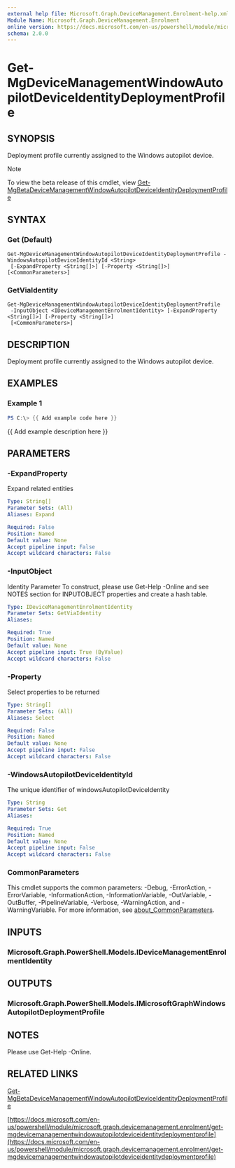 ```yaml
---
external help file: Microsoft.Graph.DeviceManagement.Enrolment-help.xml
Module Name: Microsoft.Graph.DeviceManagement.Enrolment
online version: https://docs.microsoft.com/en-us/powershell/module/microsoft.graph.devicemanagement.enrolment/get-mgdevicemanagementwindowautopilotdeviceidentitydeploymentprofile
schema: 2.0.0
---
```


# Get-MgDeviceManagementWindowAutopilotDeviceIdentityDeploymentProfile

## SYNOPSIS
Deployment profile currently assigned to the Windows autopilot device.

> [!NOTE]
> To view the beta release of this cmdlet, view [Get-MgBetaDeviceManagementWindowAutopilotDeviceIdentityDeploymentProfile](/powershell/module/Microsoft.Graph.Beta.DeviceManagement.Enrolment/Get-MgDeviceManagementWindowAutopilotDeviceIdentityDeploymentProfile?view=graph-powershell-beta)

## SYNTAX

### Get (Default)
```
Get-MgDeviceManagementWindowAutopilotDeviceIdentityDeploymentProfile -WindowsAutopilotDeviceIdentityId <String>
 [-ExpandProperty <String[]>] [-Property <String[]>] [<CommonParameters>]
```

### GetViaIdentity
```
Get-MgDeviceManagementWindowAutopilotDeviceIdentityDeploymentProfile
 -InputObject <IDeviceManagementEnrolmentIdentity> [-ExpandProperty <String[]>] [-Property <String[]>]
 [<CommonParameters>]
```

## DESCRIPTION
Deployment profile currently assigned to the Windows autopilot device.

## EXAMPLES

### Example 1
```powershell
PS C:\> {{ Add example code here }}
```

{{ Add example description here }}

## PARAMETERS

### -ExpandProperty
Expand related entities

```yaml
Type: String[]
Parameter Sets: (All)
Aliases: Expand

Required: False
Position: Named
Default value: None
Accept pipeline input: False
Accept wildcard characters: False
```

### -InputObject
Identity Parameter
To construct, please use Get-Help -Online and see NOTES section for INPUTOBJECT properties and create a hash table.

```yaml
Type: IDeviceManagementEnrolmentIdentity
Parameter Sets: GetViaIdentity
Aliases:

Required: True
Position: Named
Default value: None
Accept pipeline input: True (ByValue)
Accept wildcard characters: False
```

### -Property
Select properties to be returned

```yaml
Type: String[]
Parameter Sets: (All)
Aliases: Select

Required: False
Position: Named
Default value: None
Accept pipeline input: False
Accept wildcard characters: False
```

### -WindowsAutopilotDeviceIdentityId
The unique identifier of windowsAutopilotDeviceIdentity

```yaml
Type: String
Parameter Sets: Get
Aliases:

Required: True
Position: Named
Default value: None
Accept pipeline input: False
Accept wildcard characters: False
```

### CommonParameters
This cmdlet supports the common parameters: -Debug, -ErrorAction, -ErrorVariable, -InformationAction, -InformationVariable, -OutVariable, -OutBuffer, -PipelineVariable, -Verbose, -WarningAction, and -WarningVariable. For more information, see [about_CommonParameters](http://go.microsoft.com/fwlink/?LinkID=113216).

## INPUTS

### Microsoft.Graph.PowerShell.Models.IDeviceManagementEnrolmentIdentity
## OUTPUTS

### Microsoft.Graph.PowerShell.Models.IMicrosoftGraphWindowsAutopilotDeploymentProfile
## NOTES
Please use Get-Help -Online.

## RELATED LINKS
[Get-MgBetaDeviceManagementWindowAutopilotDeviceIdentityDeploymentProfile](/powershell/module/Microsoft.Graph.Beta.DeviceManagement.Enrolment/Get-MgDeviceManagementWindowAutopilotDeviceIdentityDeploymentProfile?view=graph-powershell-beta)

[https://docs.microsoft.com/en-us/powershell/module/microsoft.graph.devicemanagement.enrolment/get-mgdevicemanagementwindowautopilotdeviceidentitydeploymentprofile](https://docs.microsoft.com/en-us/powershell/module/microsoft.graph.devicemanagement.enrolment/get-mgdevicemanagementwindowautopilotdeviceidentitydeploymentprofile)


